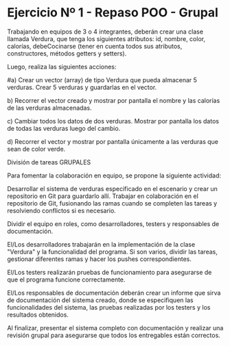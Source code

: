 # Ejercicio Nº 1 - Repaso POO - Grupal

Trabajando en equipos de 3 o 4 integrantes, deberán crear una clase llamada Verdura, que tenga los siguientes atributos: id, nombre, color, calorías, debeCocinarse (tener en cuenta todos sus atributos, constructores, métodos getters y setters).

Luego, realiza las siguientes acciones:

#a) Crear un vector (array) de tipo Verdura que pueda almacenar 5 verduras. Crear 5 verduras y guardarlas en el vector.

b) Recorrer el vector creado y mostrar por pantalla el nombre y las calorías de las verduras almacenadas.

c) Cambiar todos los datos de dos verduras. Mostrar por pantalla los datos de todas las verduras luego del cambio.

d) Recorrer el vector y mostrar por pantalla únicamente a las verduras que sean de color verde.

División de tareas GRUPALES

Para fomentar la colaboración en equipo, se propone la siguiente actividad:

Desarrollar el sistema de verduras especificado en el escenario y crear un  repositorio en Git para guardarlo allí. Trabajar en colaboración en el repositorio de Git, fusionando las ramas cuando se completen las tareas y resolviendo conflictos si es necesario.

Dividir el equipo en roles, como desarrolladores, testers y responsables de documentación.

El/Los desarrolladores trabajarán en la implementación de la clase "Verdura" y la funcionalidad del programa. Si son varios, dividir las tareas, gestionar diferentes ramas y hacer los pushes correspondientes.

El/Los testers realizarán pruebas de funcionamiento para asegurarse de que el programa funcione correctamente.

El/Los responsables de documentación deberán crear un informe que sirva de documentación del sistema creado, donde se especifiquen las funcionalidades del sistema, las pruebas realizadas por los testers y los resultados obtenidos.

Al finalizar, presentar el sistema completo con documentación y realizar una revisión grupal para asegurarse que todos los entregables están correctos.

